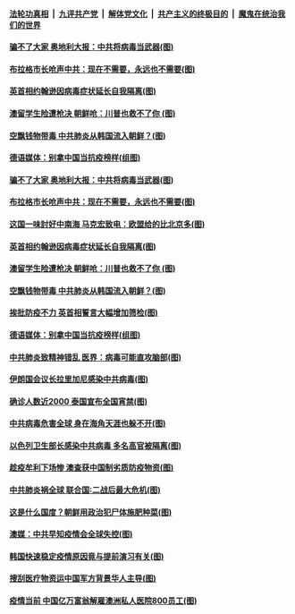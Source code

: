 

####  [法轮功真相](../../../../basic/blob/master/README.md?t=04041001) &nbsp;|&nbsp; [九评共产党](../../../../9ping.md/blob/master/README.md?t=04041001) &nbsp;|&nbsp; [解体党文化](../../../../jtdwh.md/blob/master/README.md?t=04041001)  &nbsp;|&nbsp; [共产主义的终极目的](../../../../gczydzjmd.md/blob/master/README.md?t=04041001) &nbsp;|&nbsp; [魔鬼在统治我们的世界](../../../../mgztzwmdsj.md/blob/master/README.md?t=04041001) 

#### [骗不了大家 奥地利大报：中共将病毒当武器(图)](../pages/p9/928526.md?t=04041001) 

#### [布拉格市长呛声中共：现在不需要，永远也不需要(图)](../pages/p9/928544.md?t=04041001) 

#### [英首相约翰逊因病毒症状延长自我隔离(图)](../pages/p9/928538.md?t=04041001) 

#### [澳留学生险遭枪决 朝鲜呛：川普也救不了你 (图)](../pages/p9/928461.md?t=04041001) 

#### [空飘钱物带毒 中共肺炎从韩国流入朝鲜？(图)](../pages/p9/928377.md?t=04041001) 

#### [德语媒体：别拿中国当抗疫榜样(组图)](../pages/p9/928425.md?t=04041001) 

#### [骗不了大家 奥地利大报：中共将病毒当武器(图)](../pages/p9/928526.md?t=04041001) 

#### [布拉格市长呛声中共：现在不需要，永远也不需要(图)](../pages/p9/928544.md?t=04041001) 

#### [这国一味討好中南海 马克宏致电：欧盟给的比北京多(图)](../pages/p9/928501.md?t=04041001) 

#### [英首相约翰逊因病毒症状延长自我隔离(图)](../pages/p9/928538.md?t=04041001) 

#### [澳留学生险遭枪决 朝鲜呛：川普也救不了你 (图)](../pages/p9/928461.md?t=04041001) 

#### [空飘钱物带毒 中共肺炎从韩国流入朝鲜？(图)](../pages/p9/928377.md?t=04041001) 

#### [挨批防疫不力 英首相誓言大幅增加筛检(图)](../pages/p9/928436.md?t=04041001) 

#### [德语媒体：别拿中国当抗疫榜样(组图)](../pages/p9/928425.md?t=04041001) 

#### [中共肺炎致精神错乱 医界：病毒可能直攻脑部(图)](../pages/p9/928382.md?t=04041001) 

#### [伊朗国会议长拉里加尼感染中共病毒(图)](../pages/p9/928409.md?t=04041001) 

#### [确诊人数近2000 泰国宣布全国宵禁(图)](../pages/p9/928394.md?t=04041001) 

#### [中共病毒危害全球 身在海角天涯也躲不开(图)](../pages/p9/928373.md?t=04041001) 

#### [以色列卫生部长感染中共病毒 多名高官被隔离(图)](../pages/p9/928358.md?t=04041001) 

#### [趁疫牟利下场惨 澳查获中国制劣质防疫物资(图)](../pages/p9/928359.md?t=04041001) 

#### [中共肺炎祸全球 联合国∶二战后最大危机(图)](../pages/p9/928327.md?t=04041001) 

#### [这是什么国度？朝鲜用政治犯尸体施肥种菜(图)](../pages/p9/928260.md?t=04041001) 

#### [澳媒：中共早知疫情会全球失控(图)](../pages/p9/928319.md?t=04041001) 

#### [韩国快速稳定疫情原因竟与提前演习有关(图)](../pages/p9/928310.md?t=04041001) 

#### [搜刮医疗物资运中国军方背景华人主导(图)](../pages/p9/928306.md?t=04041001) 

#### [疫情当前 中国亿万富翁解雇澳洲私人医院800员工(图)](../pages/p9/928202.md?t=04041001) 

